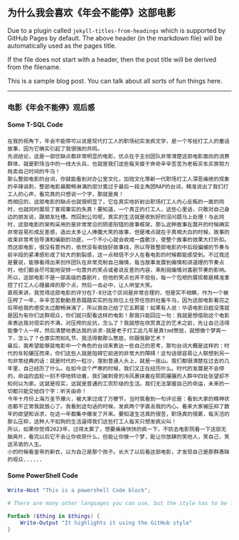 ## 为什么我会喜欢《年会不能停》这部电影

Due to a plugin called `jekyll-titles-from-headings` which is supported by GitHub Pages by default. The above header (in the markdown file) will be automatically used as the pages title.

If the file does not start with a header, then the post title will be derived from the filename.

This is a sample blog post. You can talk about all sorts of fun things here.

---

### 电影《年会不能停》观后感

#### Some T-SQL Code

```
在我的视角下，年会不能停可以说是现代打工人的职场纪实发疯文学，是一个写给打工人的童话故事，因为它确实引起了我很强的共鸣。
先说结论，这是一部优缺点都非常明显的电影，优点在于主创团队非常清楚这部电影面向的消费群体，就是职场当中的一线大头兵，也就是我们这些每天疲于奔命辛辛苦苦为老板买车买房努力贱卖自己时间的牛马！
那么整部电影的台词，你就能看到对办公室文化，加班文化等新一代职场打工人深恶痛绝的现象的辛辣讽刺，整部电影最酣畅淋漓的部分莫过于最后一段主角团RAP的台词，精准说出了我们打工人的心声，看完真的只想说一个字，那就是爽！
而相应的，这部电影的缺点也就很明显了，它在真实地折射出职场打工人内心反叛的一面的同时，也就同时展现了客观事实的失真！要知道，一个真正的打工人，这些心里话，只敢对自己身边的朋友说，跟朋友吐槽。而回到公司呢，真实的生活就是收到好的没问题马上处理！与此同时，这部电影的架构采用的是非常常见的阴差阳错的故事框架，那么这种故事在展开的时候确实非常容易形成反差感，造出太多让人捧腹大笑的故事，但是难点就在于真相大白的时候，故事的收束非常考验导演和编剧的功底，一个不小心就会收成一盘散沙，使整个故事的效果大打折扣。而这部电影，很没有意外的，依然没有收拢好故事线，所以导致整部电影的中后段偏缓的节奏与前半段的紧凑感形成了较大的割裂感，这一点相信不少人在看电影的时候都能感受到。不过我还是要说，能够看得出来创作团队在非常克制自己煽情，每当故事发展到煽情和讲道理的节奏点时，他们都会尽可能地安排一句意外的笑点或者说反差的内容，来削弱煽情对喜剧节奏的影响。
所以，这部电影不是一部高级的喜剧片，但他的笑点也并不低俗，每一个包袱的展现都是精准拿捏了打工人心理最痒的那个点，然后一击必中，让人哄堂大笑。
直观来讲，我觉得这部电影的评分在7-8分这个区间是非常合理的，但是实不相瞒，作为一个被压榨了一年，辛辛苦苦勤勤恳恳踏踏实实的在岗位上任劳任怨的社畜牛马，因为这部电影看完之后带给我的感受太过酣畅淋漓了，所以我自己给了它五颗星！如果有人说：华语电影日趋没落就是因为有你们这群观众，你们就只配看这样的电影！那我只能回应一句：我就是想借助这个电影来表达我对现实的不满，对压榨的反抗，怎么了？我就想在欣赏真正的艺术之前，先让自己活得能像个人一样，然后清楚地表达我的诉求-就是老子打工这几年是真tmd憋屈，就想做个梦爽一下，怎么了？仓廪实而知礼节，我活得都那么憋屈，你跟我聊艺术？
最后，我希望能够就电影中一个角色的台词来表达一些自己的思考，那句台词大概是这样的：时代的车轮碾压而来，你们这些人就是阻碍它前进的非常大的障碍！这句话很容易让人联想到另一句非常经典的话：就是时代的一粒沙，落到普通人头上，就是一座山。我们都很清楚在过去的几年里，自己经历了什么。在如今这个严寒的时候，我们又正在经历什么。时代的发展是不会停的，命运的齿轮一刻不停地转动着，我们被刺骨的冷风裹挟着在熙熙攘攘的人群中四处张望却不知何以为家。这就是现实，这就是普通的工农阶级的生活。我们无法掌握自己的命运，未来的一切都只能交给四个字：听天由命！
今年十月份上海万圣节爆火，被大家过成了万梗节，当时我看到一句评论是：看到大家的精神状态都不正常我就放心了。我看到这句话的时候，发疯两个字直击我的内心。看来大家被压抑了数年的欲望和诉求，在这一年都集中爆发了开来。要知道生活真的很苦，职场真的很累，每天活的那么压抑，这种人不如狗的生活逼得我们这些打工人每天只想发疯尖叫！
所以，如果你觉得2023年，过得太累了，想要痛痛快快的疯一下，不妨去电影院看一下这部无脑爽片，看完以后它不会让你收获什么，但能让你做一个梦，能让你放肆的笑他人，笑自己，笑这吊诡的人生。
小的时候看皇帝的新衣，以为自己是那个孩子。长大了以后看这部电影，才发现自己是那群愚昧的观众......

```

#### Some PowerShell Code

```powershell
Write-Host "This is a powershell Code block";

# There are many other languages you can use, but the style has to be loaded first

ForEach ($thing in $things) {
    Write-Output "It highlights it using the GitHub style"
}
```
